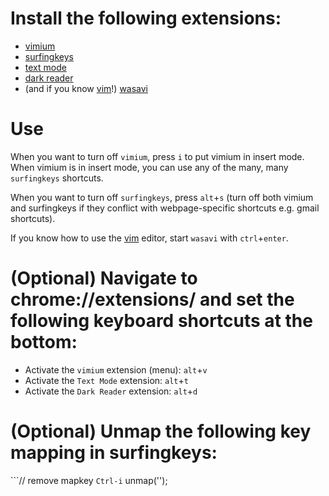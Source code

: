 # Install the following extensions:

- [vimium](https://chrome.google.com/webstore/detail/vimium/dbepggeogbaibhgnhhndojpepiihcmeb)
- [surfingkeys](https://chrome.google.com/webstore/detail/surfingkeys/gfbliohnnapiefjpjlpjnehglfpaknnc)
- [text mode](https://chrome.google.com/webstore/detail/text-mode/adelhekhakakocomdfejiipdnaadiiib)
- [dark reader](https://chrome.google.com/webstore/detail/dark-reader/eimadpbcbfnmbkopoojfekhnkhdbieeh)
- (and if you know [vim](http://www.vim.org/)!) [wasavi]( https://chrome.google.com/webstore/detail/wasavi/dgogifpkoilgiofhhhodbodcfgomelhe)

# Use

When you want to turn off `vimium`, press `i` to put vimium in insert mode. When vimium is in insert mode, you can use any of the many, many `surfingkeys` shortcuts.

When you want to turn off `surfingkeys`, press `alt`+`s` (turn off both vimium and surfingkeys if they conflict with webpage-specific shortcuts e.g. gmail shortcuts).

If you know how to use the [vim](http://www.vim.org/) editor, start `wasavi` with `ctrl`+`enter`.

# (Optional) Navigate to chrome://extensions/ and set the following keyboard shortcuts at the bottom:

- Activate the `vimium` extension (menu): `alt`+`v`
- Activate the `Text Mode` extension: `alt`+`t`
- Activate the `Dark Reader` extension: `alt`+`d`

# (Optional) Unmap the following key mapping in surfingkeys: 
```// remove mapkey `Ctrl-i`
unmap('<Ctrl-i>');
```
